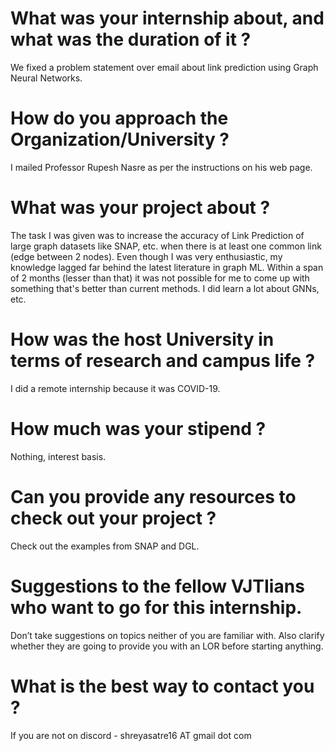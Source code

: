 # What was your internship about, and what was the duration of it ?

We fixed a problem statement over email about link prediction using Graph Neural Networks.

# How do you approach the Organization/University ?

I mailed Professor Rupesh Nasre as per the instructions on his web page.

# What was your project about ?

The task I was given was to increase the accuracy of Link Prediction of large graph datasets like SNAP, etc. when there is at least one common link (edge between 2 nodes).
Even though I was very enthusiastic, my knowledge lagged far behind the latest literature in graph ML. Within a span of 2 months (lesser than that) it was not possible for me to come up with something that's better than current methods. I did learn a lot about GNNs, etc.

# How was the host University in terms of research and campus life ?

I did a remote internship because it was COVID-19.

# How much was your stipend ?

Nothing, interest basis.

# Can you provide any resources to check out your project ?

Check out the examples from SNAP and DGL.

# Suggestions to the fellow VJTIians who want to go for this internship.

Don’t take suggestions on topics neither of you are familiar with. Also clarify whether they are going to provide you with an LOR before starting anything.

# What is the best way to contact you ?

If you are not on discord - shreyasatre16 AT gmail dot com